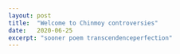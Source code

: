 ```yaml
---
layout: post
title:  "Welcome to Chinmoy controversies"
date:   2020-06-25
excerpt: "sooner poem transcendenceperfection"
---
```

